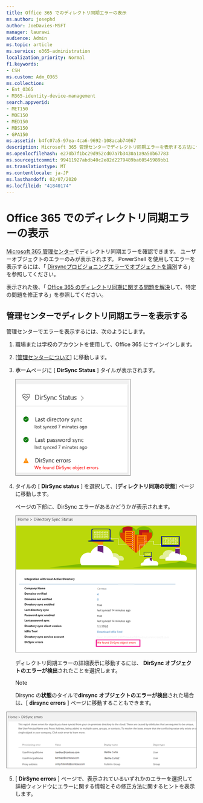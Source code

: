 ```yaml
---
title: Office 365 でのディレクトリ同期エラーの表示
ms.author: josephd
author: JoeDavies-MSFT
manager: laurawi
audience: Admin
ms.topic: article
ms.service: o365-administration
localization_priority: Normal
f1.keywords:
- CSH
ms.custom: Adm_O365
ms.collection:
- Ent_O365
- M365-identity-device-management
search.appverid:
- MET150
- MOE150
- MED150
- MBS150
- GPA150
ms.assetid: b4fc07a5-97ea-4ca6-9692-108acab74067
description: Microsoft 365 管理センターでディレクトリ同期エラーを表示する方法について説明します。
ms.openlocfilehash: e270b7f1bc29d952cd07a7b3430a1a9a50b67783
ms.sourcegitcommit: 99411927abdb40c2e82d2279489ba60545989bb1
ms.translationtype: MT
ms.contentlocale: ja-JP
ms.lasthandoff: 02/07/2020
ms.locfileid: "41840174"
---
```

# <a name="view-directory-synchronization-errors-in-office-365"></a>Office 365 でのディレクトリ同期エラーの表示

[Microsoft 365 管理センター](https://admin.microsoft.com)でディレクトリ同期エラーを確認できます。 ユーザーオブジェクトのエラーのみが表示されます。 PowerShell を使用してエラーを表示するには、「 [Dirsyncプロビジョニングエラーでオブジェクトを識別](https://docs.microsoft.com/azure/active-directory/hybrid/how-to-connect-syncservice-duplicate-attribute-resiliency)する」を参照してください。

表示された後、「 [Office 365 のディレクトリ同期に関する問題を解決](fix-problems-with-directory-synchronization.md)して、特定の問題を修正する」を参照してください。
  
## <a name="view-directory-synchronization-errors-in-the-admin-center"></a>管理センターでディレクトリ同期エラーを表示する

管理センターでエラーを表示するには、次のようにします。
  
1. 職場または学校のアカウントを使用して、Office 365 にサインインします。 
    
2. [[管理センターについて](https://support.office.com/article/758befc4-0888-4009-9f14-0d147402fd23)] に移動します。
    
3. **ホーム**ページに [ **DirSync Status** ] タイルが表示されます。 
    
    ![管理センタープレビューの [DirSync Status] タイル](media/060006e9-de61-49d5-8979-e77cda198e71.png)
  
4. タイルの [ **DirSync status** ] を選択して、[**ディレクトリ同期の状態**] ページに移動します。 
    
    ページの下部に、DirSync エラーがあるかどうかが表示されます。
    
    ![[ディレクトリ同期の状態] ページで、DirSync オブジェクトエラーが発生しているかどうかを確認できます。](media/882094a3-80d3-4aae-b90b-78b27047974c.png)
  
    ディレクトリ同期エラーの詳細表示に移動するには、 **DirSync オブジェクトのエラーが検出**されたことを選択します。 
    
    > [!NOTE]
    > Dirsync の**状態**のタイルで**dirsync オブジェクトのエラーが検出**された場合は、[ **dirsync errors** ] ページに移動することもできます。 
  
![DirSync errors ページ](media/a6e302d4-6be7-4e3a-b4b5-81c5a2c02952.png)
  
5. [ **DirSync errors** ] ページで、表示されているいずれかのエラーを選択して詳細ウィンドウにエラーに関する情報とその修正方法に関するヒントを表示します。 
